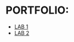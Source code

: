 # PORTFOLIO:

- [LAB 1]()
- [LAB 2](https://github.com/FlorVk/imd-webtechadvanced-portfolio/tree/master/lab2-Grid)
